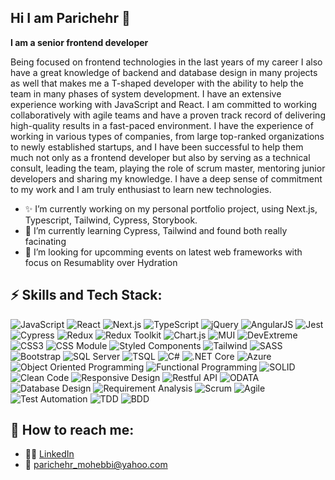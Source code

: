 ## Hi I am Parichehr 👋

<!--
**parichehrmohebbi/parichehrmohebbi** is a ✨ _special_ ✨ repository because its `README.md` (this file) appears on your GitHub profile.

Here are some ideas to get you started:
-->

<strong> I am a senior frontend developer </strong>

Being focused on frontend technologies in the last years of my career I also have a great knowledge of backend and database design in many projects as well that makes me a T-shaped developer with the ability to help the team in many phases of system development. I have an extensive experience working with JavaScript and React. I am committed to working collaboratively with agile teams and have a proven track record of delivering high-quality results in a fast-paced environment.
I have the experience of working in various types of companies, from large top-ranked organizations to newly established startups, and I have been successful to help them much not only as a frontend developer but also by serving as a technical consult, leading the team, playing the role of scrum master, mentoring junior developers and sharing my knowledge. I have a deep sense of commitment to my work and I am truly enthusiast to learn new technologies.

- ✨ I’m currently working on my personal portfolio project, using Next.js, Typescript, Tailwind, Cypress, Storybook.
- 🌱 I’m currently learning Cypress, Tailwind and found both really facinating
- 👯 I’m looking for upcomming events on latest web frameworks with focus on Resumablity over Hydration

## ⚡ Skills and Tech Stack:

![JavaScript](https://img.shields.io/badge/-JavaScript-gray) ![React](https://img.shields.io/badge/-React-gray) ![Next.js](https://img.shields.io/badge/-Next.js-gray) ![TypeScript](https://img.shields.io/badge/-TypeScript-gray) ![jQuery](https://img.shields.io/badge/-jQuery-gray) ![AngularJS](https://img.shields.io/badge/-AngularJS-gray) ![Jest](https://img.shields.io/badge/-Jest-blue) ![Cypress](https://img.shields.io/badge/-Cypress-blue) ![Redux](https://img.shields.io/badge/-Redux-green) ![Redux Toolkit](https://img.shields.io/badge/-Redux%20Toolkit-green) ![Chart.js](https://img.shields.io/badge/-Chart.js-green) ![MUI](https://img.shields.io/badge/-MUI-green) ![DevExtreme](https://img.shields.io/badge/-DevExtreme-green) ![CSS3](https://img.shields.io/badge/-CSS3-red) ![CSS Module](https://img.shields.io/badge/-CSS%20Module-red) ![Styled Components](https://img.shields.io/badge/-Styled%20Components-red) ![Tailwind](https://img.shields.io/badge/-Tailwind%20CSS-red) ![SASS](https://img.shields.io/badge/-SASS-red) ![Bootstrap](https://img.shields.io/badge/-Bootstrap-red) ![SQL Server](https://img.shields.io/badge/-SQL%20Server-yellow) ![TSQL](https://img.shields.io/badge/-TSQL-yellow) ![C#](https://img.shields.io/badge/-C%23-yellow) ![.NET Core](https://img.shields.io/badge/-.NET%20Core-yellow) ![Azure](https://img.shields.io/badge/-Azure-yellow)
![Object Oriented Programming](https://img.shields.io/badge/-Object%20Oriented%20Programming-gray) ![Functional Programming](https://img.shields.io/badge/-Functional%20Programming-gray) ![SOLID](https://img.shields.io/badge/-SOLID-gray) ![Clean Code](https://img.shields.io/badge/-Clean%20Code-gray) ![Responsive Design](https://img.shields.io/badge/-Responsive%20Design-green) ![Restful API](https://img.shields.io/badge/-Restful%20API-green) ![ODATA](https://img.shields.io/badge/-ODATA-green) ![Database Design](https://img.shields.io/badge/-Database%20Design-green) ![Requirement Analysis](https://img.shields.io/badge/-Requirement%20Analysis-green) ![Scrum](https://img.shields.io/badge/-Scrum-green) ![Agile](https://img.shields.io/badge/-Agile-green) ![Test Automation](https://img.shields.io/badge/-Test%20Automation-red) ![TDD](https://img.shields.io/badge/-TDD-red) ![BDD](https://img.shields.io/badge/-BDD-red)

## 📝 How to reach me:

- 👩🏻 [LinkedIn](https://www.linkedin.com/in/parichehr-mohebbi/)
- 📧 [parichehr_mohebbi@yahoo.com](mailto:parichehr_mohebbi@yahoo.com)
